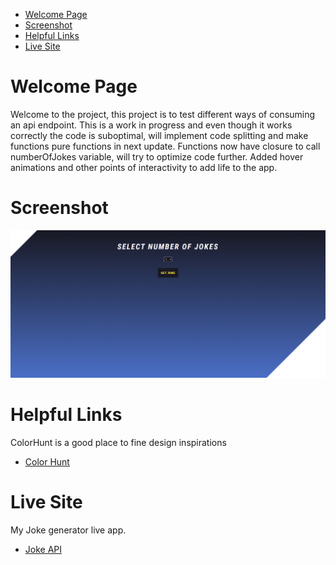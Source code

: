 - [Welcome Page](#Welcome_Page)
- [Screenshot](#Screenshot)
- [Helpful Links](#Helpful_Links)
- [Live Site](#Live_Site)

# Welcome Page
Welcome to the project, this project is to test different ways of consuming an api endpoint. This is a work in progress and even though it works correctly the code is suboptimal, will implement code splitting and make functions pure functions in next update. Functions now have closure to call numberOfJokes variable, will try to optimize code further. Added hover animations and other points of interactivity to add life to the app.

# Screenshot
![Screenshot](./src/Joke%20API%20Layout%20Design.PNG)
# Helpful Links
ColorHunt is a good place to fine design inspirations
- [Color Hunt](https://https://colorhunt.co/)

# Live Site
My Joke generator live app.
- [Joke API](https://roaring-heliotrope-f6ec4c.netlify.app)